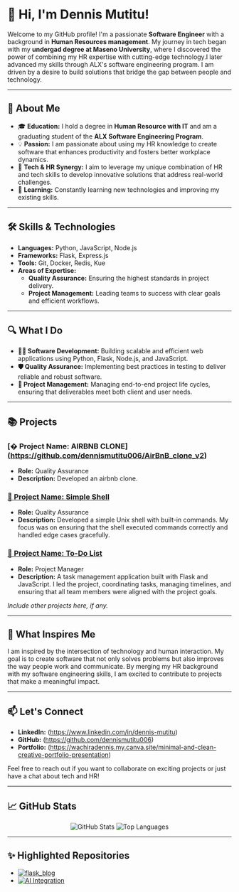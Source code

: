 # 👋 Hi, I'm Dennis Mutitu!

Welcome to my GitHub profile! I'm a passionate **Software Engineer** with a background in **Human Resources management**. My journey in tech began with my **undergad degree at Maseno University**, where I discovered the power of combining my HR expertise with cutting-edge technology.I later advanced my skills through ALX's software engineering program.  I am driven by a desire to build solutions that bridge the gap between people and technology.

---

## 🚀 About Me

- 🎓 **Education:** I hold a degree in **Human Resource with IT** and am a graduating student of the **ALX Software Engineering Program**.
- 💡 **Passion:** I am passionate about using my HR knowledge to create software that enhances productivity and fosters better workplace dynamics.
- 🔗 **Tech & HR Synergy:** I aim to leverage my unique combination of HR and tech skills to develop innovative solutions that address real-world challenges.
- 🧠 **Learning:** Constantly learning new technologies and improving my existing skills.

---

## 🛠️ Skills & Technologies

- **Languages:** Python, JavaScript, Node.js
- **Frameworks:** Flask, Express.js
- **Tools:** Git, Docker, Redis, Kue
- **Areas of Expertise:** 
  - **Quality Assurance:** Ensuring the highest standards in project delivery.
  - **Project Management:** Leading teams to success with clear goals and efficient workflows.

---

## 🔍 What I Do

- **👨‍💻 Software Development:** Building scalable and efficient web applications using Python, Flask, Node.js, and JavaScript.
- **🛡️ Quality Assurance:** Implementing best practices in testing to deliver reliable and robust software.
- **🎯 Project Management:** Managing end-to-end project life cycles, ensuring that deliverables meet both client and user needs.

---

## 📚 Projects
### [� Project Name: AIRBNB CLONE] (https://github.com/dennismutitu006/AirBnB_clone_v2)
- **Role:** Quality Assurance
- **Description:** Developed an airbnb clone.

### [🔗 Project Name: Simple Shell](https://github.com/dennismutitu006/simple_shell)
- **Role:** Quality Assurance
- **Description:** Developed a simple Unix shell with built-in commands. My focus was on ensuring that the shell executed commands correctly and handled edge cases gracefully.

### [🔗 Project Name: To-Do List](https://github.com/dennismutitu006/To_Do_App)
- **Role:** Project Manager
- **Description:** A task management application built with Flask and JavaScript. I led the project, coordinating tasks, managing timelines, and ensuring that all team members were aligned with the project goals.

*Include other projects here, if any.*

---

## 🌱 What Inspires Me

I am inspired by the intersection of technology and human interaction. My goal is to create software that not only solves problems but also improves the way people work and communicate. By merging my HR background with my software engineering skills, I am excited to contribute to projects that make a meaningful impact.

---

## 📫 Let's Connect

- **LinkedIn:** (https://www.linkedin.com/in/dennis-mutitu)
- **GitHub:** (https://github.com/dennismutitu006)
- **Portfolio:** (https://wachiradennis.my.canva.site/minimal-and-clean-creative-portfolio-presentation)

Feel free to reach out if you want to collaborate on exciting projects or just have a chat about tech and HR!

---

## 📈 GitHub Stats

<p align="center">
  <img src="https://github-readme-stats.vercel.app/api?username=dennismutitu006&show_icons=true&theme=radical" alt="GitHub Stats" />
  <img src="https://github-readme-stats.vercel.app/api/top-langs/?username=dennismutitu006&layout=compact&theme=radical" alt="Top Languages" />
</p>

---

## ✨ Highlighted Repositories

<!-- Replace the repository names with your own projects -->
- [![flask_blog](https://github-readme-stats.vercel.app/api/pin/?username=dennismutitu006&repo=flask_blog&theme=radical)](https://github.com/dennismutitu006/flask_blog)
- [![AI Integration](https://github-readme-stats.vercel.app/api/pin/?username=dennismutitu006&repo=a-i_aice&theme=radical)](https://github.com/dennismutitu006/a-i_aice)

